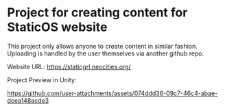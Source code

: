 # Project for creating content for StaticOS website  

This project only allows anyone to create content in similar fashion.  
Uploading is handled by the user themselves via another github repo.  

Website URL: https://staticgrl.neocities.org/

Project Preview in Unity:  

https://github.com/user-attachments/assets/074ddd36-09c7-46c4-abae-dcea148acde3
